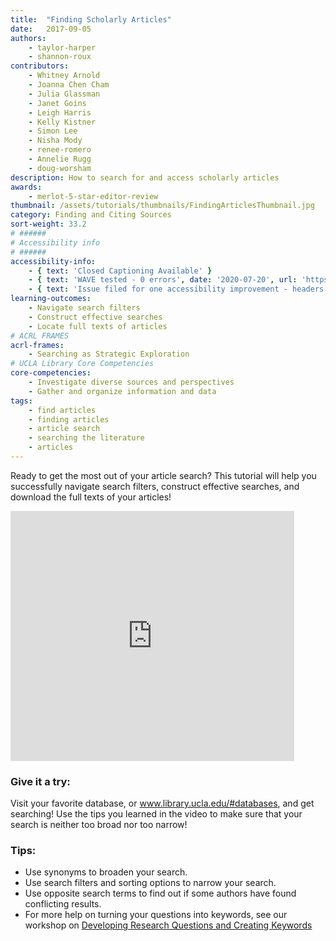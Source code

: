 ```yaml
---
title:  "Finding Scholarly Articles"
date:   2017-09-05
authors: 
    - taylor-harper
    - shannon-roux
contributors: 
    - Whitney Arnold
    - Joanna Chen Cham
    - Julia Glassman
    - Janet Goins
    - Leigh Harris
    - Kelly Kistner
    - Simon Lee
    - Nisha Mody
    - renee-romero
    - Annelie Rugg
    - doug-worsham
description: How to search for and access scholarly articles
awards:
    - merlot-5-star-editor-review
thumbnail: /assets/tutorials/thumbnails/FindingArticlesThumbnail.jpg
category: Finding and Citing Sources
sort-weight: 33.2
# ######
# Accessibility info
# ######
accessibility-info:
    - { text: 'Closed Captioning Available' }
    - { text: 'WAVE tested - 0 errors', date: '2020-07-20', url: 'https://wave.webaim.org/' }
    - { text: 'Issue filed for one accessibility improvement - headers', date: '2020-07-20', url: 'https://github.com/UCLALibrary/research-tips/issues' }
learning-outcomes:
    - Navigate search filters
    - Construct effective searches
    - Locate full texts of articles
# ACRL FRAMES
acrl-frames:
    - Searching as Strategic Exploration
# UCLA Library Core Competencies
core-competencies:
    - Investigate diverse sources and perspectives
    - Gather and organize information and data
tags:
    - find articles
    - finding articles
    - article search
    - searching the literature
    - articles
---
```


<p class="intro">Ready to get the most out of your article search? This tutorial will help you successfully navigate search filters, construct effective searches, and download the full texts of your articles!</p>

<iframe width="90%" height="400" src="https://www.youtube.com/embed/sH9h4xkY4ys" frameborder="0" allowfullscreen></iframe>


<h3 class="mt-3">Give it a try:</h3>

<p >Visit your favorite database, or <a href="http://www.library.ucla.edu/#databases" target="_blank">www.library.ucla.edu/#databases</a>, and get searching! Use the tips you learned in the video to make sure that your search is neither too broad nor too narrow!</p>
<!-- include embed-and-share-buttons.html ? -->

<h3>Tips:</h3>
<ul>
    <li>Use synonyms to broaden your search.</li>
    <li>Use search filters and sorting options to narrow your search.</li>
    <li>Use opposite search terms to find out if some authors have found conflicting results.</li>
    <li>For more help on turning your questions into keywords, see our workshop on <a href="https://uclalibrary.github.io/research-tips/workshops/developing-research-questions-and-creating-keywords/" target="_blank">Developing Research Questions and Creating Keywords</a></li>
</ul>
